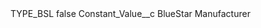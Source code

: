 <?xml version="1.0" encoding="UTF-8"?>
<CustomMetadata xmlns="http://soap.sforce.com/2006/04/metadata" xmlns:xsi="http://www.w3.org/2001/XMLSchema-instance" xmlns:xsd="http://www.w3.org/2001/XMLSchema">
    <label>TYPE_BSL</label>
    <protected>false</protected>
    <values>
        <field>Constant_Value__c</field>
        <value xsi:type="xsd:string">BlueStar Manufacturer</value>
    </values>
</CustomMetadata>
